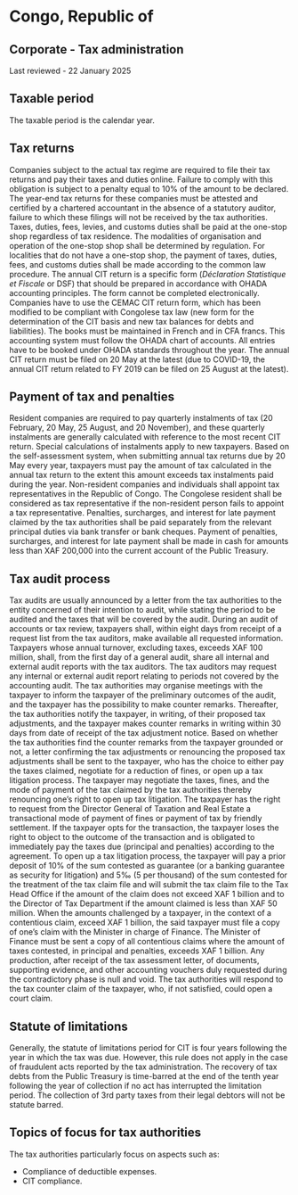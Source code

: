 # Congo, Republic of
## Corporate - Tax administration
Last reviewed - 22 January 2025
## Taxable period
The taxable period is the calendar year.
## Tax returns
Companies subject to the actual tax regime are required to file their tax returns and pay their taxes and duties online. Failure to comply with this obligation is subject to a penalty equal to 10% of the amount to be declared. The year-end tax returns for these companies must be attested and certified by a chartered accountant in the absence of a statutory auditor, failure to which these filings will not be received by the tax authorities.
Taxes, duties, fees, levies, and customs duties shall be paid at the one-stop shop regardless of tax residence. The modalities of organisation and operation of the one-stop shop shall be determined by regulation.
For localities that do not have a one-stop shop, the payment of taxes, duties, fees, and customs duties shall be made according to the common law procedure.
The annual CIT return is a specific form (_Déclaration Statistique et Fiscale_ or DSF) that should be prepared in accordance with OHADA accounting principles. The form cannot be completed electronically.
Companies have to use the CEMAC CIT return form, which has been modified to be compliant with Congolese tax law (new form for the determination of the CIT basis and new tax balances for debts and liabilities).
The books must be maintained in French and in CFA francs. This accounting system must follow the OHADA chart of accounts. All entries have to be booked under OHADA standards throughout the year.
The annual CIT return must be filed on 20 May at the latest (due to COVID-19, the annual CIT return related to FY 2019 can be filed on 25 August at the latest).
## Payment of tax and penalties
Resident companies are required to pay quarterly instalments of tax (20 February, 20 May, 25 August, and 20 November), and these quarterly instalments are generally calculated with reference to the most recent CIT return. Special calculations of instalments apply to new taxpayers.
Based on the self-assessment system, when submitting annual tax returns due by 20 May every year, taxpayers must pay the amount of tax calculated in the annual tax return to the extent this amount exceeds tax instalments paid during the year.
Non-resident companies and individuals shall appoint tax representatives in the Republic of Congo. The Congolese resident shall be considered as tax representative if the non-resident person fails to appoint a tax representative.
Penalties, surcharges, and interest for late payment claimed by the tax authorities shall be paid separately from the relevant principal duties via bank transfer or bank cheques.
Payment of penalties, surcharges, and interest for late payment shall be made in cash for amounts less than XAF 200,000 into the current account of the Public Treasury.
## Tax audit process
Tax audits are usually announced by a letter from the tax authorities to the entity concerned of their intention to audit, while stating the period to be audited and the taxes that will be covered by the audit.
During an audit of accounts or tax review, taxpayers shall, within eight days from receipt of a request list from the tax auditors, make available all requested information. 
Taxpayers whose annual turnover, excluding taxes, exceeds XAF 100 million, shall, from the first day of a general audit, share all internal and external audit reports with the tax auditors. The tax auditors may request any internal or external audit report relating to periods not covered by the accounting audit.
The tax authorities may organise meetings with the taxpayer to inform the taxpayer of the preliminary outcomes of the audit, and the taxpayer has the possibility to make counter remarks.
Thereafter, the tax authorities notify the taxpayer, in writing, of their proposed tax adjustments, and the taxpayer makes counter remarks in writing within 30 days from date of receipt of the tax adjustment notice.
Based on whether the tax authorities find the counter remarks from the taxpayer grounded or not, a letter confirming the tax adjustments or renouncing the proposed tax adjustments shall be sent to the taxpayer, who has the choice to either pay the taxes claimed, negotiate for a reduction of fines, or open up a tax litigation process.
The taxpayer may negotiate the taxes, fines, and the mode of payment of the tax claimed by the tax authorities thereby renouncing one’s right to open up tax litigation.
The taxpayer has the right to request from the Director General of Taxation and Real Estate a transactional mode of payment of fines or payment of tax by friendly settlement. If the taxpayer opts for the transaction, the taxpayer loses the right to object to the outcome of the transaction and is obligated to immediately pay the taxes due (principal and penalties) according to the agreement.
To open up a tax litigation process, the taxpayer will pay a prior deposit of 10% of the sum contested as guarantee (or a banking guarantee as security for litigation) and 5‰ (5 per thousand) of the sum contested for the treatment of the tax claim file and will submit the tax claim file to the Tax Head Office if the amount of the claim does not exceed XAF 1 billion and to the Director of Tax Department if the amount claimed is less than XAF 50 million.
When the amounts challenged by a taxpayer, in the context of a contentious claim, exceed XAF 1 billion, the said taxpayer must file a copy of one’s claim with the Minister in charge of Finance.
The Minister of Finance must be sent a copy of all contentious claims where the amount of taxes contested, in principal and penalties, exceeds XAF 1 billion.
Any production, after receipt of the tax assessment letter, of documents, supporting evidence, and other accounting vouchers duly requested during the contradictory phase is null and void.
The tax authorities will respond to the tax counter claim of the taxpayer, who, if not satisfied, could open a court claim.
## Statute of limitations
Generally, the statute of limitations period for CIT is four years following the year in which the tax was due. However, this rule does not apply in the case of fraudulent acts reported by the tax administration.
The recovery of tax debts from the Public Treasury is time-barred at the end of the tenth year following the year of collection if no act has interrupted the limitation period.
The collection of 3rd party taxes from their legal debtors will not be statute barred.
## Topics of focus for tax authorities
The tax authorities particularly focus on aspects such as:
  * Compliance of deductible expenses.
  * CIT compliance.


